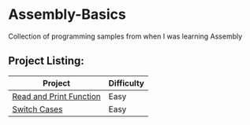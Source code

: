 # Assembly-Basics

Collection of programming samples from when I was learning Assembly

## Project Listing:
| Project | Difficulty |
| - | - |
|  [Read and Print Function](https://github.com/Wuydts/Assembly-Basics/blob/master/Assembly%20Basics/read-print-func/read-print-func.asm) |  Easy | 
|  [Switch Cases](https://github.com/Wuydts/Assembly-Basics/blob/master/Assembly%20Basics/switchcase/switchcase.asm) |  Easy | 
